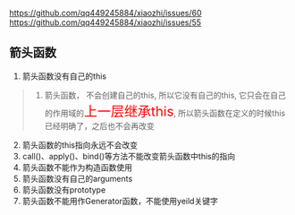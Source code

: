 https://github.com/qq449245884/xiaozhi/issues/60
https://github.com/qq449245884/xiaozhi/issues/55

## 箭头函数
1. 箭头函数没有自己的this
> 1. 箭头函数， 不会创建自己的this, 所以它没有自己的this, 它只会在自己的作用域的<font color=red size=5>上一层继承this</font>, 所以箭头函数在定义的时候this 已经明确了，之后也不会再改变
2. 箭头函数的this指向永远不会改变
3. call()、apply()、bind()等方法不能改变箭头函数中this的指向
4. 箭头函数不能作为构造函数使用
5. 箭头函数没有自己的arguments
6. 箭头函数没有prototype
8. 箭头函数不能用作Generator函数，不能使用yeild关键字